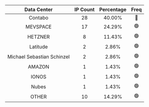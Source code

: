 | Data Center | IP Count | Percentage | Freq |
|:------------:|:--------:|:-----------:|:-----:|
| Contabo | 28 | 40.00% | 🔴 |
| MEVSPACE | 17 | 24.29% | 🟢 |
| HETZNER | 8 | 11.43% | 🟢 |
| Latitude | 2 | 2.86% | 🟢 |
| Michael Sebastian Schinzel | 2 | 2.86% | 🟢 |
| AMAZON | 1 | 1.43% | 🟢 |
| IONOS | 1 | 1.43% | 🟢 |
| Nubes | 1 | 1.43% | 🟢 |
| OTHER | 10 | 14.29% | 🟢 |